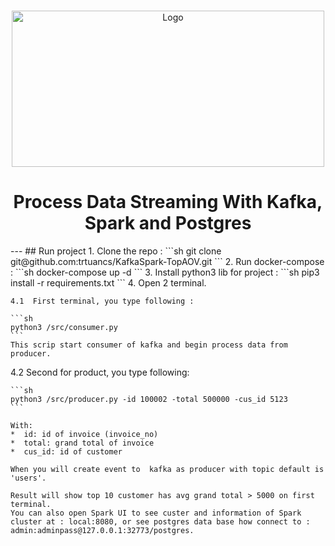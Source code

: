 <!-- PROJECT LOGO -->
<br />
<p align="center">
  <a href="https://github.com/othneildrew/Best-README-Template">
    <img src="https://springflee.files.wordpress.com/2020/03/new-project.png" alt="Logo" width="500" height="250">
  </a>

  <h1 align="center">Process Data Streaming With Kafka, Spark and Postgres</h1>  
---  
## Run project  
1.  Clone the repo :  
    ```sh
    git clone git@github.com:trtuancs/KafkaSpark-TopAOV.git
    ```
2.  Run docker-compose :  
    ```sh
    docker-compose up -d
    ```
3.  Install python3 lib for project :  
    ```sh
    pip3 install -r requirements.txt
    ```
4.  Open 2 terminal.  

    4.1  First terminal, you type following :  

    ```sh
    python3 /src/consumer.py
    ```
    This scrip start consumer of kafka and begin process data from producer.  
4.2  Second for product, you type following:

    ```sh
    python3 /src/producer.py -id 100002 -total 500000 -cus_id 5123
    ```

    With:  
    *  id: id of invoice (invoice_no)  
    *  total: grand total of invoice
    *  cus_id: id of customer  

    When you will create event to  kafka as producer with topic default is 'users'.  

    Result will show top 10 customer has avg grand total > 5000 on first terminal.  
    You can also open Spark UI to see custer and information of Spark cluster at : local:8080, or see postgres data base how connect to : admin:adminpass@127.0.0.1:32773/postgres.  
